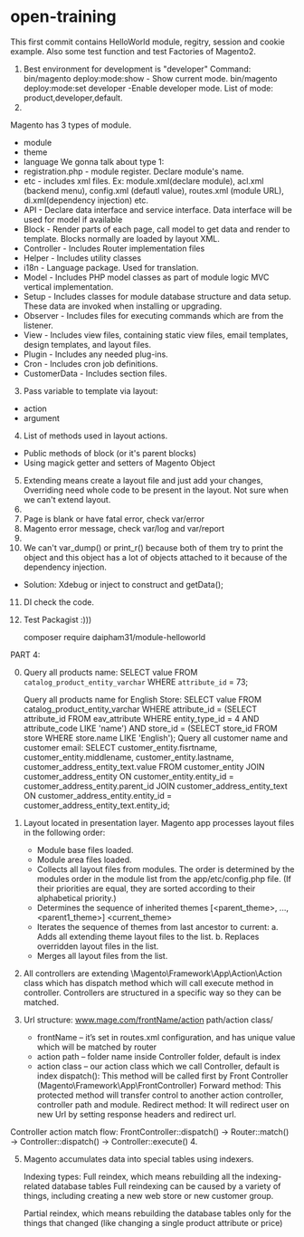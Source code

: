 # open-training
This first commit contains HelloWorld module, regitry, session and cookie example. Also some test function and test Factories of Magento2.

1. Best environment for development is "developer"
Command:
bin/magento deploy:mode:show - Show current mode.
bin/magento deploy:mode:set developer -Enable developer mode. 
List of mode: product,developer,default.
2. 
Magento has 3 types of module.
- module
- theme
- language
We gonna talk about type 1:
- registration.php - module register. Declare module's name.
- etc - includes xml files. Ex: module.xml(declare module), acl.xml (backend menu), config.xml (defautl value), routes.xml (module URL), di.xml(dependency injection) etc.
- API - Declare data interface and service interface. Data interface will be used for model if available
- Block - Render parts of each page, call model to get data and render to template. Blocks normally are loaded by layout XML.
- Controller - Includes Router implementation files
- Helper - Includes utility classes
- i18n - Language package. Used for translation.
- Model - Includes PHP model classes as part of module logic MVC vertical implementation.
- Setup - Includes classes for module database structure and data setup. These data are invoked when installing or upgrading.
- Observer - Includes files for executing commands which are from the listener.
- View - Includes view files, containing static view files, email templates, design templates, and layout files.
- Plugin - Includes any needed plug-ins.
- Cron - Includes cron job definitions.
- CustomerData - Includes section files.
3. Pass variable to template via layout:
- action
- argument
4. List of methods used in layout actions.
- Public methods of block (or it's parent blocks)
- Using magick getter and setters of Magento Object
5. Extending means create a layout file and just add your changes, Overriding need whole code to be present in the layout.
Not sure when we can't extend layout.
6. 
7. Page is blank or have fatal error, check var/error
8. Magento error message, check var/log and var/report
9. 
10. We can't var_dump() or print_r() because both of them try to print the object and this object has a lot of objects attached to it because of the dependency injection.
- Solution: Xdebug or inject to construct and getData();
11. DI check the code.

12. Test Packagist :))) 

    composer require daipham31/module-helloworld


PART 4:

0. Query all products name:
SELECT value FROM   `catalog_product_entity_varchar` WHERE  `attribute_id` = 73;

    Query all products name for English Store:
SELECT value FROM   catalog_product_entity_varchar WHERE  attribute_id = (SELECT attribute_id FROM   eav_attribute WHERE  entity_type_id = 4 AND attribute_code LIKE 'name') AND  store_id = (SELECT store_id FROM   store WHERE  store.name LIKE 'English');
    Query all customer name and customer email:
SELECT
customer_entity.fisrtname,
customer_entity.middlename,
customer_entity.lastname,
customer_address_entity_text.value
FROM customer_entity
JOIN customer_address_entity ON customer_entity.entity_id = 
customer_address_entity.parent_id
JOIN customer_address_entity_text ON customer_address_entity.entity_id = 
customer_address_entity_text.entity_id;

1. Layout located in presentation layer.
Magento app processes layout files in the following order:
    - Module base files loaded.
    - Module area files loaded.
    - Collects all layout files from modules. The order is determined by the modules order in the module list from the app/etc/config.php file. (If their        priorities are equal, they are sorted according to their alphabetical priority.)
    - Determines the sequence of inherited themes [<parent_theme>, ..., <parent1_theme>] <current_theme>
    - Iterates the sequence of themes from last ancestor to current:
        a. Adds all extending theme layout files to the list.
        b. Replaces overridden layout files in the list.
    - Merges all layout files from the list.

2. All controllers are extending \Magento\Framework\App\Action\Action class which has dispatch method which will call execute method in controller. Controllers are structured in a specific way so they can be matched.

3. Url structure:
    www.mage.com/frontName/action path/action class/

    - frontName – it’s set in routes.xml configuration, and has unique value which will be matched by router
    - action path – folder name inside Controller folder, default is index
    - action class – our action class which we call Controller, default is index
dispatch(): This method will be called first by Front Controller (Magento\Framework\App\FrontController)
Forward method: This protected method will transfer control to another action controller, controller path and module. 
Redirect method: It will redirect user on new Url by setting response headers and redirect url.


Controller action match flow:
FrontController::dispatch() → Router::match() → Controller::dispatch() -> Controller::execute()
4. 

5. Magento accumulates data into special tables using indexers.

    Indexing types:
    Full reindex, which means rebuilding all the indexing-related database tables
    Full reindexing can be caused by a variety of things, including creating a new web store or new customer group.

    Partial reindex, which means rebuilding the database tables only for the things that changed (like changing a single product attribute or price)




